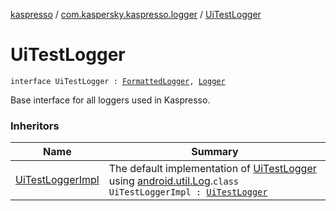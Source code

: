 [kaspresso](../index.md) / [com.kaspersky.kaspresso.logger](index.md) / [UiTestLogger](./-ui-test-logger.md)

# UiTestLogger

`interface UiTestLogger : `[`FormattedLogger`](-formatted-logger/index.md)`, `[`Logger`](-logger/index.md)

Base interface for all loggers used in Kaspresso.

### Inheritors

| Name | Summary |
|---|---|
| [UiTestLoggerImpl](-ui-test-logger-impl/index.md) | The default implementation of [UiTestLogger](./-ui-test-logger.md) using [android.util.Log](#).`class UiTestLoggerImpl : `[`UiTestLogger`](./-ui-test-logger.md) |

